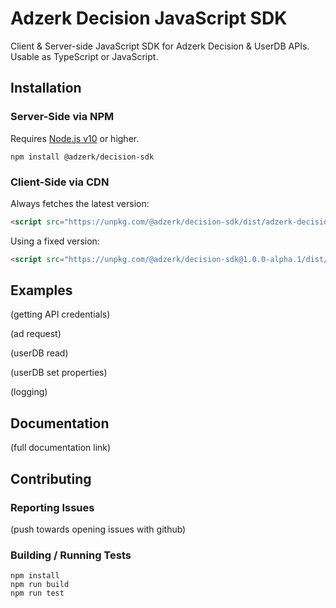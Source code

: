 # Adzerk Decision JavaScript SDK

Client & Server-side JavaScript SDK for Adzerk Decision & UserDB APIs. Usable as TypeScript or JavaScript.

## Installation

### Server-Side via NPM

Requires [Node.js v10](https://nodejs.org/en/about/releases/) or higher.

```shell
npm install @adzerk/decision-sdk
```

### Client-Side via CDN

Always fetches the latest version:

```html
<script src="https://unpkg.com/@adzerk/decision-sdk/dist/adzerk-decision-sdk.js"></script>
```

Using a fixed version:

```html
<script src="https://unpkg.com/@adzerk/decision-sdk@1.0.0-alpha.1/dist/adzerk-decision-sdk.js"></script>
```

## Examples

(getting API credentials)

(ad request)

(userDB read)

(userDB set properties)

(logging)

## Documentation

(full documentation link)

## Contributing

### Reporting Issues

(push towards opening issues with github)

### Building / Running Tests

```
npm install
npm run build
npm run test
```
